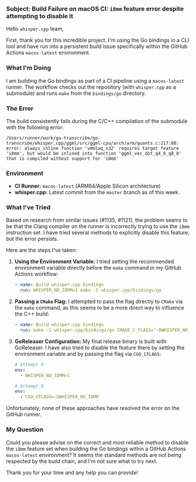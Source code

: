 ### Subject: Build Failure on macOS CI: `i8mm` feature error despite attempting to disable it

Hello `whisper.cpp` team,

First, thank you for this incredible project. I'm using the Go bindings in a CLI tool and have run into a persistent build issue specifically within the GitHub Actions `macos-latest` environment.

### What I'm Doing
I am building the Go bindings as part of a CI pipeline using a `macos-latest` runner. The workflow checks out the repository (with `whisper.cpp` as a submodule) and runs `make` from the `bindings/go` directory.

### The Error
The build consistently fails during the C/C++ compilation of the submodule with the following error:
```
/Users/runner/work/go-transcribe/go-transcribe/whisper.cpp/ggml/src/ggml-cpu/arch/arm/quants.c:217:88: error: always_inline function 'vmmlaq_s32' requires target feature 'i8mm', but would be inlined into function 'ggml_vec_dot_q4_0_q8_0' that is compiled without support for 'i8mm'
```

### Environment
*   **CI Runner:** `macos-latest` (ARM64/Apple Silicon architecture)
*   **whisper.cpp:** Latest commit from the `master` branch as of this week.

### What I've Tried
Based on research from similar issues (#1135, #1121), the problem seems to be that the Clang compiler on the runner is incorrectly trying to use the `i8mm` instruction set. I have tried several methods to explicitly disable this feature, but the error persists.

Here are the steps I've taken:

1.  **Using the Environment Variable:** I tried setting the recommended environment variable directly before the `make` command in my GitHub Actions workflow:
    ```yaml
    - name: Build whisper.cpp bindings
      run: WHISPER_NO_I8MM=1 make -C whisper.cpp/bindings/go
    ```

2.  **Passing a `CMake` Flag:** I attempted to pass the flag directly to `CMake` via the `make` command, as this seems to be a more direct way to influence the C++ build:
    ```yaml
    - name: Build whisper.cpp bindings
      run: make -C whisper.cpp/bindings/go CMAKE_C_FLAGS="-DWHISPER_NO_I8MM=1"
    ```

3.  **GoReleaser Configuration:** My final release binary is built with GoReleaser. I have also tried to disable the feature there by setting the environment variable and by passing the flag via `CGO_CFLAGS`:
    ```yaml
    # Attempt A
    env:
      - WHISPER_NO_I8MM=1
    
    # Attempt B
    env:
      - CGO_CFLAGS=-DWHISPER_NO_I8MM
    ```

Unfortunately, none of these approaches have resolved the error on the GitHub runner.

### My Question
Could you please advise on the correct and most reliable method to disable the `i8mm` feature set when building the Go bindings within a GitHub Actions `macos-latest` environment? It seems the standard methods are not being respected by the build chain, and I'm not sure what to try next.

Thank you for your time and any help you can provide!
